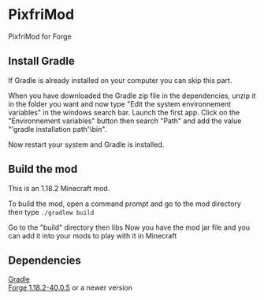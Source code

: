 # PixfriMod
PixfriMod for Forge

## Install Gradle

If Gradle is already installed on your computer you can skip this part.

When you have downloaded the Gradle zip file in the dependencies, unzip it in the folder you want and now type "Edit the system environnement variables" in the windows search bar. Launch the first app. Click on the "Environnement variables" button then search "Path" and add the value "'gradle installation path'\bin".

Now restart your system and Gradle is installed.

## Build the mod

This is an 1.18.2 Minecraft mod.

To build the mod, open a command prompt and go to the mod directory then type `./gradlew build`

Go to the "build" directory then libs
Now you have the mod jar file and you can add it into your mods to play with it in Minecraft

## Dependencies

[Gradle](https://downloads.gradle-dn.com/distributions/gradle-7.4.2-all.zip)  
[Forge 1.18.2-40.0.5](https://maven.minecraftforge.net/net/minecraftforge/forge/1.18.2-40.0.5/forge-1.18.2-40.0.5-installer.jar) or a newer version
